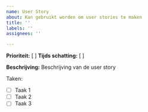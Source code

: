 ```yaml
---
name: User Story
about: Kan gebruikt worden om user stories te maken
title: ''
labels: ''
assignees: ''

---
```


**Prioriteit:**            [ ]
**Tijds schatting:**   [ ]

**Beschrijving:**
Beschrijving van de user story

Taken:
- [ ] Taak 1
- [ ] Taak 2
- [ ] Taak 3

